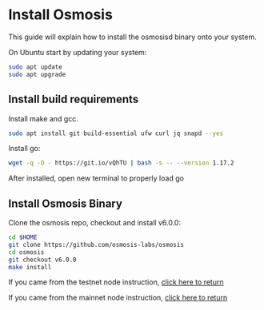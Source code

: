
# Install Osmosis

This guide will explain how to install the osmosisd binary onto your system.


On Ubuntu start by updating your system:
```bash
sudo apt update
sudo apt upgrade
```

## Install build requirements

Install make and gcc.
```bash
sudo apt install git build-essential ufw curl jq snapd --yes
```

Install go:

```bash
wget -q -O - https://git.io/vQhTU | bash -s -- --version 1.17.2
```

After installed, open new terminal to properly load go

## Install Osmosis Binary

Clone the osmosis repo, checkout and install v6.0.0:

```bash
cd $HOME
git clone https://github.com/osmosis-labs/osmosis
cd osmosis
git checkout v6.0.0
make install
```

If you came from the testnet node instruction, [click here to return](../network/join-testnet)

If you came from the mainnet node instruction, [click here to return](../network/join-mainnet)